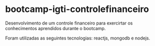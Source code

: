 # bootcamp-igti-controlefinanceiro
Desenvolvimento de um controle financeiro para exercirtar os conhecimentos aprendidos durante o bootcamp.

Foram utilizadas as seguintes tecnologias: reactjs, mongodb e nodejs.
